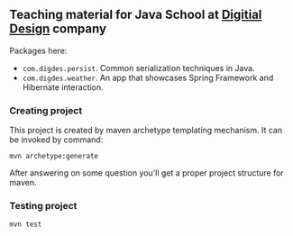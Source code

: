 ## Teaching material for Java School at [Digitial Design](http://digdes.com) company

Packages here:
* `com.digdes.persist`. Common serialization techniques in Java.
* `com.digdes.weather`. An app that showcases Spring Framework and Hibernate interaction.

### Creating project
This project is created by maven archetype templating mechanism. 
It can be invoked by command:

```shell
mvn archetype:generate
```

After answering on some question you'll get a proper project structure for maven.

### Testing project
```shell
mvn test
```

